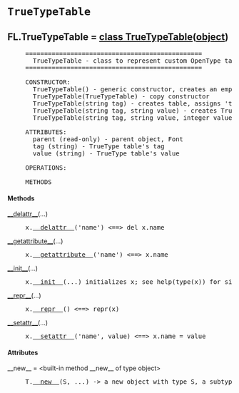 

<a name="FL.TrueTypeTable"></a>

# `TrueTypeTable`


<dt class="class"><h2><span class="class-name">FL.TrueTypeTable</span> = <a name="FL.TrueTypeTable" href="#FL.TrueTypeTable">class TrueTypeTable</a>(<a href="./__builtin__.html#object">object</a>)</h2></dt><dd class="class"><dd>


<pre class="doc" markdown="0">===============================================
  TrueTypeTable - class to represent custom OpenType table
===============================================

CONSTRUCTOR:
  TrueTypeTable() - generic constructor, creates an empty TrueTypeTable record
  TrueTypeTable(TrueTypeTable) - copy constructor
  TrueTypeTable(string tag) - creates table, assigns 'tag' and empty value
  TrueTypeTable(string tag, string value) - creates TrueType table and assigns values to both attributes
  TrueTypeTable(string tag, string value, integer valuelen) - creates TrueType table and assigns values to both attributes. 'value' may include zeroes

ATTRIBUTES:
  parent (read-only) - parent object, Font
  tag (string) - TrueType table's tag
  value (string) - TrueType table's value

OPERATIONS:

METHODS</pre>


</dd><h4 class="head-methods">Methods </h4><dl class="function"><dt><a name="TrueTypeTable-__delattr__" href="#TrueTypeTable-__delattr__"><span class="function-name">__delattr__</span></a><span class="argspec">(...)</span></dt><dd>

<pre class="doc" markdown="0">x.<a href="#FL.TrueTypeTable-__delattr__">__delattr__</a>('name') <==> del x.name</pre>

</dd></dl>
<dl class="function"><dt><a name="TrueTypeTable-__getattribute__" href="#TrueTypeTable-__getattribute__"><span class="function-name">__getattribute__</span></a><span class="argspec">(...)</span></dt><dd>

<pre class="doc" markdown="0">x.<a href="#FL.TrueTypeTable-__getattribute__">__getattribute__</a>('name') <==> x.name</pre>

</dd></dl>
<dl class="function"><dt><a name="TrueTypeTable-__init__" href="#TrueTypeTable-__init__"><span class="function-name">__init__</span></a><span class="argspec">(...)</span></dt><dd>

<pre class="doc" markdown="0">x.<a href="#FL.TrueTypeTable-__init__">__init__</a>(...) initializes x; see help(type(x)) for signature</pre>

</dd></dl>
<dl class="function"><dt><a name="TrueTypeTable-__repr__" href="#TrueTypeTable-__repr__"><span class="function-name">__repr__</span></a><span class="argspec">(...)</span></dt><dd>

<pre class="doc" markdown="0">x.<a href="#FL.TrueTypeTable-__repr__">__repr__</a>() <==> repr(x)</pre>

</dd></dl>
<dl class="function"><dt><a name="TrueTypeTable-__setattr__" href="#TrueTypeTable-__setattr__"><span class="function-name">__setattr__</span></a><span class="argspec">(...)</span></dt><dd>

<pre class="doc" markdown="0">x.<a href="#FL.TrueTypeTable-__setattr__">__setattr__</a>('name', value) <==> x.name = value</pre>

</dd></dl>

  <h4 class="head-attrs">Attributes </h4><dl><dt><span class="other-name">__new__</span> = &lt;built-in method __new__ of type object&gt;<dd>

<pre class="doc" markdown="0">T.<a href="#FL.TrueTypeTable-__new__">__new__</a>(S, ...) -> a new object with type S, a subtype of T</pre>

</dd></dl>
</dd>
